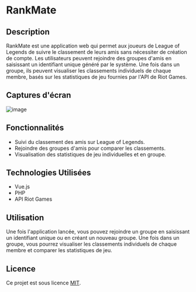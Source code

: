 # RankMate

## Description

RankMate est une application web qui permet aux joueurs de League of Legends de suivre le classement de leurs amis sans nécessiter de création de compte. Les utilisateurs peuvent rejoindre des groupes d'amis en saisissant un identifiant unique généré par le système. Une fois dans un groupe, ils peuvent visualiser les classements individuels de chaque membre, basés sur les statistiques de jeu fournies par l'API de Riot Games.

## Captures d'écran

![image](https://github.com/berthiercyril/rankmate/assets/78911903/b800d8ec-007a-454e-b821-6fe8b645ced6)


## Fonctionnalités

- Suivi du classement des amis sur League of Legends.
- Rejoindre des groupes d'amis pour comparer les classements.
- Visualisation des statistiques de jeu individuelles et en groupe.

## Technologies Utilisées

- Vue.js
- PHP
- API Riot Games

## Utilisation

Une fois l'application lancée, vous pouvez rejoindre un groupe en saisissant un identifiant unique ou en créant un nouveau groupe. Une fois dans un groupe, vous pourrez visualiser les classements individuels de chaque membre et comparer les statistiques de jeu.

## Licence

Ce projet est sous licence [MIT](https://opensource.org/licenses/MIT).
